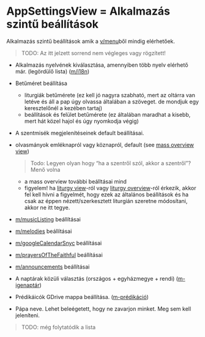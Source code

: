 AppSettingsView = Alkalmazás szintű beállítások
===
Alkalmazás szintű beállítások amik a [v/menu](menu.md)ből mindig elérhetőek.

> TODO: Az itt jelzett sorrend nem végleges vagy rögzített!

- Alkalmazás nyelvének kiválasztása, amennyiben több nyelv elérhető már. (legördülő lista) ([m/i18n](../modules/i18n.md))
- Betűméret beállítása
  - liturgiák betűmérete (ez kell jó nagyra szabható, mert az oltárra van letéve és áll a pap úgy olvassa általában a szöveget. de mondjuk egy keresztelőnél a kezében tartaj)
  - beállítások és felület betűmérete (ez általában maradhat a kisebb, mert hát közel hajol és úgy nyomkodja végig)

- A szentmisék megjelenítéseinek default beállításai.

- olvasmányok emléknapról vagy köznapról, default (see [mass overview view](../views/massOverview.md))

  > Todo: Legyen olyan hogy “ha a szentről szól, akkor a szentről”? Menő volna

  - a mass overview további beálltásai mind
  - figyelem! ha [liturgy view](../views/liturgy.md)-ról vagy [liturgy overview](../views/liturgyOverview.md)-ról érkezik, akkor fel kell hívni a figyelmét, hogy ezek az általános beállítások és ha csak az éppen nézett/szerkesztett liturgián szeretne módosítani, akkor ne itt tegye.




- [m/musicListing](../modules/musicListing.md) beállításai
- [m/melodies](../modules/melodies.md) beállításai
- [m/googleCalendarSnyc](../modules/googleCalendarSnyc.md) beállításai
- [m/prayersOfTheFaithful](../modules/prayersOfTheFaithful.md) beállításai
- [m/announcements](../modules/announcements.md) beállításai
- A naptárak közüli választás (országos + egyházmegye + rendi) ([m-igenaptár](https://docs.google.com/document/d/1yxp0r2gVRcalQ8xiSsZ1fPsDkON7amSRdyOulyMM_Rg/edit?ts=606cc879#heading=h.5uusvmtsj8nl))
- Prédikáicók GDrive mappa beállítása. ([m-prédikáció](https://docs.google.com/document/d/1yxp0r2gVRcalQ8xiSsZ1fPsDkON7amSRdyOulyMM_Rg/edit?ts=606cc879#heading=h.zc50y4hvw581))
- Pápa neve. Lehet beleégetett, hogy ne zavarjon minket. Meg sem kell jeleníteni.

>TODO: még folytatódik a lista